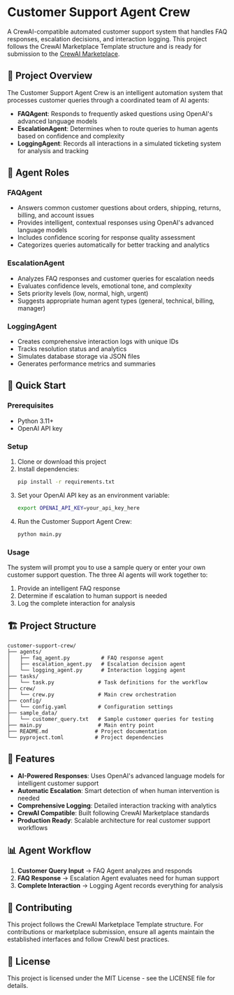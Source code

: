 # Customer Support Agent Crew

A CrewAI-compatible automated customer support system that handles FAQ responses, escalation decisions, and interaction logging. This project follows the CrewAI Marketplace Template structure and is ready for submission to the [CrewAI Marketplace](https://marketplace.crewai.com).

## 🎯 Project Overview

The Customer Support Agent Crew is an intelligent automation system that processes customer queries through a coordinated team of AI agents:

- **FAQAgent**: Responds to frequently asked questions using OpenAI's advanced language models
- **EscalationAgent**: Determines when to route queries to human agents based on confidence and complexity
- **LoggingAgent**: Records all interactions in a simulated ticketing system for analysis and tracking

## 🤖 Agent Roles

### FAQAgent
- Answers common customer questions about orders, shipping, returns, billing, and account issues
- Provides intelligent, contextual responses using OpenAI's advanced language models
- Includes confidence scoring for response quality assessment
- Categorizes queries automatically for better tracking and analytics

### EscalationAgent  
- Analyzes FAQ responses and customer queries for escalation needs
- Evaluates confidence levels, emotional tone, and complexity
- Sets priority levels (low, normal, high, urgent)
- Suggests appropriate human agent types (general, technical, billing, manager)

### LoggingAgent
- Creates comprehensive interaction logs with unique IDs
- Tracks resolution status and analytics
- Simulates database storage via JSON files
- Generates performance metrics and summaries

## 🚀 Quick Start

### Prerequisites
- Python 3.11+
- OpenAI API key

### Setup
1. Clone or download this project
2. Install dependencies:
   ```bash
   pip install -r requirements.txt
   ```
3. Set your OpenAI API key as an environment variable:
   ```bash
   export OPENAI_API_KEY=your_api_key_here
   ```
4. Run the Customer Support Agent Crew:
   ```bash
   python main.py
   ```

### Usage
The system will prompt you to use a sample query or enter your own customer support question. The three AI agents will work together to:
1. Provide an intelligent FAQ response
2. Determine if escalation to human support is needed
3. Log the complete interaction for analysis

## 🏗️ Project Structure

```
customer-support-crew/
├── agents/
│   ├── faq_agent.py          # FAQ response agent
│   ├── escalation_agent.py   # Escalation decision agent
│   └── logging_agent.py      # Interaction logging agent
├── tasks/
│   └── task.py              # Task definitions for the workflow
├── crew/
│   └── crew.py              # Main crew orchestration
├── config/
│   └── config.yaml          # Configuration settings
├── sample_data/
│   └── customer_query.txt   # Sample customer queries for testing
├── main.py                  # Main entry point
├── README.md               # Project documentation
└── pyproject.toml          # Project dependencies
```

## 🔧 Features

- **AI-Powered Responses**: Uses OpenAI's advanced language models for intelligent customer support
- **Automatic Escalation**: Smart detection of when human intervention is needed
- **Comprehensive Logging**: Detailed interaction tracking with analytics
- **CrewAI Compatible**: Built following CrewAI Marketplace standards
- **Production Ready**: Scalable architecture for real customer support workflows

## 📊 Agent Workflow

1. **Customer Query Input** → FAQ Agent analyzes and responds
2. **FAQ Response** → Escalation Agent evaluates need for human support
3. **Complete Interaction** → Logging Agent records everything for analysis

## 🤝 Contributing

This project follows the CrewAI Marketplace Template structure. For contributions or marketplace submission, ensure all agents maintain the established interfaces and follow CrewAI best practices.

## 📄 License

This project is licensed under the MIT License - see the LICENSE file for details.
